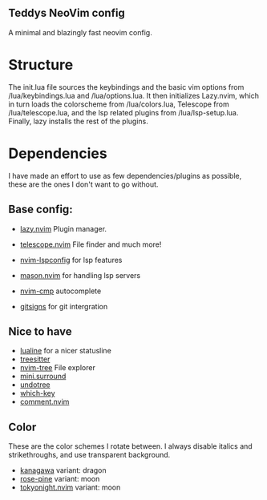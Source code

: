 ## Teddys NeoVim config

A minimal and blazingly fast neovim config.

# Structure
The init.lua file sources the keybindings and the basic vim options from /lua/keybindings.lua and /lua/options.lua.
It then initializes Lazy.nvim, which in turn loads the colorscheme from /lua/colors.lua, Telescope from /lua/telescope.lua, and the lsp related plugins from /lua/lsp-setup.lua.
Finally, lazy installs the rest of the plugins.

# Dependencies
I have made an effort to use as few dependencies/plugins as possible, these are the ones I don't want to go without.

## Base config:

* [lazy.nvim](https://github.com/folke/lazy.nvim) Plugin manager.
* [telescope.nvim](https://github.com/nvim-telescope/telescope.nvim) File finder and much more!

* [nvim-lspconfig](https://github.com/neovim/nvim-lspconfig) for lsp features
* [mason.nvim](https://github.com/williamboman/mason.nvim) for handling lsp servers
* [nvim-cmp](https://github.com/hrsh7th/nvim-cmp) autocomplete
* [gitsigns](https://github.com/lewis6991/gitsigns.nvim) for git intergration

## Nice to have

* [lualine](https://github.com/nvim-lualine/lualine.nvim) for a nicer statusline
* [treesitter](https://github.com/nvim-treesitter/nvim-treesitter)
* [nvim-tree](https://github.com/nvim-tree/nvim-tree.lua) File explorer
* [mini.surround](https://github.com/echasnovski/mini.surround)
* [undotree](https://github.com/mbbill/undotree)
* [which-key](https://github.com/folke/which-key.nvim) 
* [comment.nvim](https://github.com/numToStr/Comment.nvim)


## Color
These are the color schemes I rotate between.
I always disable italics and strikethroughs, and use transparent background.
* [kanagawa]("https://github.com/rebelot/kanagawa.nvim") variant: dragon
* [rose-pine](https://github.com/rose-pine/neovim) variant: moon
* [tokyonight.nvim](https://github.com/folke/tokyonight.nvim) variant: moon
